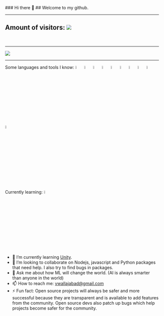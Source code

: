 <html>
### Hi there 👋
## Welcome to my github.
  <hr>
  
## Amount of visitors: <img src="https://profile-counter.glitch.me/vwallajabad/count.svg"/>
  <br>  <hr>

<img src="https://github-readme-stats.vercel.app/api?username=vwallajabad&count_private=true&bg_color=10,ffffff,00ffb3&title_color=00a2ff&text_color=00a2ff"/>
  <br>  <hr>

Some languages and tools I know:
<img src="https://cdn.jsdelivr.net/gh/devicons/devicon/icons/nodejs/nodejs-plain-wordmark.svg" width="5%"/>
<img src="https://cdn.jsdelivr.net/gh/devicons/devicon/icons/python/python-original-wordmark.svg" width="5%"/>
<img src="https://cdn.jsdelivr.net/gh/devicons/devicon/icons/javascript/javascript-original.svg" width="5%"/>
<img src="https://cdn.jsdelivr.net/gh/devicons/devicon/icons/typescript/typescript-plain.svg" width="5%"/>
<img src="https://cdn.jsdelivr.net/gh/devicons/devicon/icons/bootstrap/bootstrap-plain-wordmark.svg" width="5%"/>
<img src="https://cdn.jsdelivr.net/gh/devicons/devicon/icons/markdown/markdown-original.svg"  width="5%"/>
<img src="https://cdn.jsdelivr.net/gh/devicons/devicon/icons/github/github-original-wordmark.svg"  width="5%"/>
<img src="https://cdn.jsdelivr.net/gh/devicons/devicon/icons/git/git-plain-wordmark.svg"  width="5%"/>
<img src="https://cdn.jsdelivr.net/gh/devicons/devicon/icons/css3/css3-plain-wordmark.svg"  width="5%"/>
<img src="https://cdn.jsdelivr.net/gh/devicons/devicon/icons/html5/html5-plain-wordmark.svg"  width="5%"/>

Currently learning: <img src="https://cdn.jsdelivr.net/gh/devicons/devicon/icons/unity/unity-original-wordmark.svg" width="5%"/>


- 🌱 I’m currently learning [Unity](https://unity.com).
- 👯 I’m looking to collaborate on Nodejs, javascript and Python packages that need help. I also try to find bugs in packages.
- 💬 Ask me about how ML will change the world. (AI is always smarter than anyone in the world)
- 📫 How to reach me: vwallajabad@gmail.com
- ⚡ Fun fact: Open source projects will always be safer and more successful because they are transparent and is available to add features from the community. Open source devs also patch up bugs which help projects become safer for the community. 
<!--
**vwallajabad/vwallajabad** is a ✨ _special_ ✨ repository because its `README.md` (this file) appears on your GitHub profile.

Here are some ideas to get you started:

- 🔭 I’m currently working on ...
- 🌱 I’m currently learning [Unity](https://unity.com)
- 👯 I’m looking to collaborate on Nodejs, javascript and Python packages that need help. I also try to find bugs in packages.
- 🤔 I’m looking for help with ...
- 💬 Ask me about how ML will change the world. (AI is always smarter than anyone)
- 📫 How to reach me: vwallajabad@gmail.com
- ⚡ Fun fact: ...
-->
</html>
